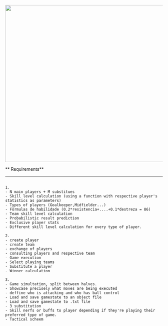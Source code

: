 
<p align="center">
  <img width="800" height="500" src="https://user-images.githubusercontent.com/61991247/124785267-a094ba00-df3e-11eb-8abe-ff3ae37f93a4.png">
</p>

**
Requirements**

---------------------
```

1.
- N main players + M substitues
- Skill level calculation (using a function with respective player's statistics as parameters)
- Types of players (Goalkeeper,Midfielder...)
- Fórmulas de habilidade (0.2*resistencia+....+0.1*destreza = 86)
- Team skill level calculation
- Probabilistic result prediction 
- Exclusive player stats
- Different skill level calculation for every type of player.

2.
- create player
- create team
- exchange of players
- consulting players and respective team
- Game execution
- Select playing teams
- Substitute a player
- Winner calculation

3. 
- Game simultation, split between halves.
- Showcase precisely what moves are being executed
- deffine who is attacking and who has ball control
- Load and save gamestate to an object file
- Load and save gamestate to .txt file
- 3 substitution
- Skill nerfs or buffs to player depending if they're playing their preferred type of game.
- Tactical scheem
